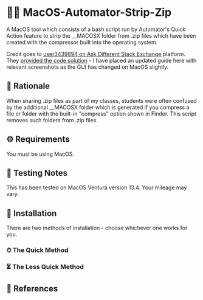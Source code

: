 # 👩‍💻 MacOS-Automator-Strip-Zip
A MacOS tool which consists of a bash script run by Automator's Quick Action feature to strip the __MACOSX folder from .zip files which have been created with the compressor built into the operating system.

Credit goes to <a href="https://apple.stackexchange.com/users/115523/user3439894">user3439894 on Ask Different Stack Exchange</a> platform. They <a href="https://apple.stackexchange.com/questions/288568/how-to-stop-the-hidden-macosx-folder-from-being-created-when-compressing-files">provided the code solution</a> - I have placed an updated guide here with relevant screenshots as the GUI has changed on MacOS slightly.


## 🤔 Rationale
When sharing .zip files as part of my classes, students were often confused by the additional __MACOSX folder which is generated if you compress a file or folder with the built-in "compress" option shown in Finder. This script removes such folders from .zip files.


## ⚙️ Requirements
You must be using MacOS.


## 🔨 Testing Notes
This has been tested on MacOS Ventura version 13.4. Your mileage may vary.

## 👾 Installation
There are two methods of installation - choose whichever one works for you.


### ⏱ The Quick Method
<!--- Unzip the <a href="https://github.com/Lynsay/MacOS-Automator-Presentation-Converter/blob/main/PowerPoint%20or%20Keynote%20to%20PDF.workflow.zip">PowerPoint or Keynote to PDF.workflow.zip</a> file in this repo, and double-click to install the workflow.-->

### ⏳ The Less Quick Method
<!--- - Open Automator.app.
<img src="https://raw.githubusercontent.com/Lynsay/MacOS-Automator-Presentation-Converter/main/gfx/Automator.png" alt="Automator" width="100"/>

- Select "Quick Action" as the document type.
<img src="https://raw.githubusercontent.com/Lynsay/MacOS-Automator-Presentation-Converter/main/gfx/SelectQuickAction.png" alt="Select QuickAction" width="400"/>

- Select "Run AppleScript" as the action.
<img src="https://raw.githubusercontent.com/Lynsay/MacOS-Automator-Presentation-Converter/main/gfx/RunAppleScript.png" alt="Run AppleScript" width="400"/>

- Edit the workflow process.  The workflow should receive current documents in Finder.app.  You can ignore the "input is" option, along with the image and colour.
<img src="https://raw.githubusercontent.com/Lynsay/MacOS-Automator-Presentation-Converter/main/gfx/WorkflowProcess.png" alt="Workflow Process" width="400"/>

- Paste the <a href="https://github.com/Lynsay/MacOS-Automator-Presentation-Converter/blob/main/PowerPoint-or-Keynote-to-PDF.applescript">AppleScript provided in this repo</a> into the code editor, hit save, and choose a name.
<img src="https://raw.githubusercontent.com/Lynsay/MacOS-Automator-Presentation-Converter/main/gfx/PasteAppleScript.png" alt="Paste AppleScript" width="400"/>

- The Quick Action is ready to use and appears on the contextual menu.
<img src="https://raw.githubusercontent.com/Lynsay/MacOS-Automator-Presentation-Converter/main/gfx/PDFAutomatorScreenshot.png" alt="Converter Screenshot" width="400"/>-->

## 📖 References
<!--- The following post from <a href="https://stackoverflow.com/users/10853463/red-menace">red_menace</a> on Stack Overflow was particularly useful for separating parts of the file path- <a href="https://stackoverflow.com/a/63804087">https://stackoverflow.com/a/63804087</a>.-->
